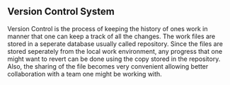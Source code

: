 ## Version Control System

Version Control is the process of keeping the history of ones work in manner that one can keep a track of all the changes.
The work files are stored in a seperate database usually called repository. Since the files are stored seperately from the
local work environment, any progress that one might want to revert can be done using the copy stored in the repository. Also,
the sharing of the file becomes very convenient allowing better collaboration with a team one might be working with.
